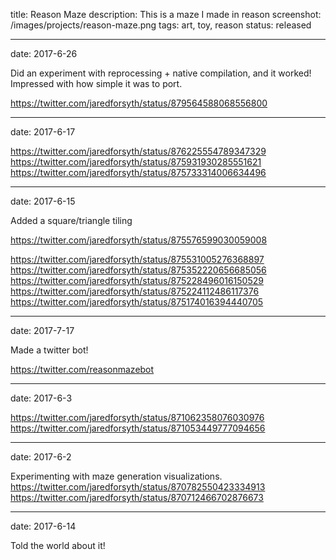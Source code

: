 title: Reason Maze
description: This is a maze I made in reason
screenshot: /images/projects/reason-maze.png
tags: art, toy, reason
status: released

---
date: 2017-6-26

Did an experiment with reprocessing + native compilation, and it worked! Impressed with how simple it was to port.

https://twitter.com/jaredforsyth/status/879564588068556800

---
date: 2017-6-17

https://twitter.com/jaredforsyth/status/876225554789347329
https://twitter.com/jaredforsyth/status/875931930285551621
https://twitter.com/jaredforsyth/status/875733314006634496

---
date: 2017-6-15

Added a square/triangle tiling

https://twitter.com/jaredforsyth/status/875576599030059008

https://twitter.com/jaredforsyth/status/875531005276368897
https://twitter.com/jaredforsyth/status/875352220656685056
https://twitter.com/jaredforsyth/status/875228496016150529
https://twitter.com/jaredforsyth/status/875224112486117376
https://twitter.com/jaredforsyth/status/875174016394440705

---
date: 2017-7-17

Made a twitter bot!

https://twitter.com/reasonmazebot

---
date: 2017-6-3

https://twitter.com/jaredforsyth/status/871062358076030976
https://twitter.com/jaredforsyth/status/871053449777094656

---
date: 2017-6-2

Experimenting with maze generation visualizations.
https://twitter.com/jaredforsyth/status/870782550423334913
https://twitter.com/jaredforsyth/status/870712466702876673


---
date: 2017-6-14

Told the world about it!
